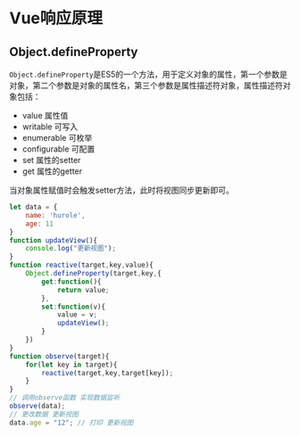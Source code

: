 # Vue响应原理

## Object.defineProperty

`Object.defineProperty`是ES5的一个方法，用于定义对象的属性，第一个参数是对象，第二个参数是对象的属性名，第三个参数是属性描述符对象，属性描述符对象包括：

- value 属性值
- writable 可写入
- enumerable 可枚举
- configurable 可配置
- set 属性的setter
- get 属性的getter

当对象属性赋值时会触发setter方法，此时将视图同步更新即可。

```js
let data = {
    name: 'hurole',
    age: 11
}
function updateView(){
    console.log("更新视图");
}
function reactive(target,key,value){
    Object.defineProperty(target,key,{
        get:function(){
            return value;
        },
        set:function(v){
            value = v;
            updateView();
        }
    })
}
function observe(target){
    for(let key in target){
        reactive(target,key,target[key]);
    }
}
// 调用observe函数 实现数据监听
observe(data);
// 更改数据 更新视图
data.age = "12"; // 打印 更新视图
```

